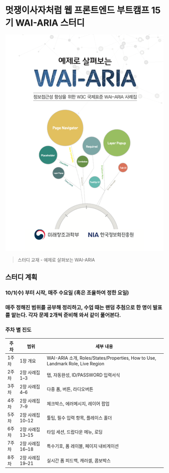 # 멋쟁이사자처럼 웹 프론트엔드 부트캠프 15기 WAI-ARIA 스터디

![교재 커버](./WAI-ARIA-textbook/textbook-cover.png)
> 스터디 교재 - 예제로 살펴보는 WAI-ARIA

## 스터디 계획

### 10/1(수) 부터 시작, 매주 수요일 (혹은 조율하여 정한 요일)

### 매주 정해진 범위를 공부해 정리하고, 수업 때는 랜덤 추첨으로 한 명이 발표를 맡는다. 각자 문제 2개씩 준비해 와서 같이 풀어본다.

### 주차 별 진도

| 주차  | 범위            | 세부 내용                                                                 |
|-------|-----------------|--------------------------------------------------------------------------|
| 1주차 | 1장 개요        | WAI-ARIA 소개, Roles/States/Properties, How to Use, Landmark Role, Live Region |
| 2주차 | 2장 사례집 1–3  | 탭, 자동완성, ID/PASSWORD 입력서식                                       |
| 3주차 | 2장 사례집 4–6  | 다중 폼, 버튼, 라디오버튼                                                |
| 4주차 | 2장 사례집 7–9  | 체크박스, 에러메시지, 레이어 팝업                                        |
| 5주차 | 2장 사례집 10–12| 툴팁, 필수 입력 항목, 플레이스 홀더                                      |
| 6주차 | 2장 사례집 13–15| 타임 세션, 드랍다운 메뉴, 로딩                                           |
| 7주차 | 2장 사례집 16–18| 특수기호, 폼 레이블, 페이지 내비게이션                                   |
| 8주차 | 2장 사례집 19–21| 실시간 폼 피드백, 캐러셀, 콤보박스                                      |


